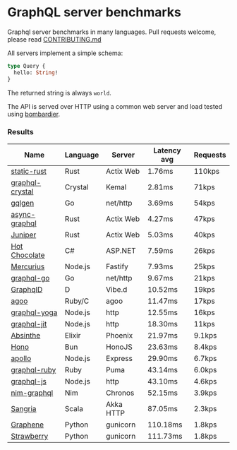 <!-- README.md is generated from README.ecr, do not edit -->

# GraphQL server benchmarks

Graphql server benchmarks in many languages. Pull requests welcome, please read [CONTRIBUTING.md](CONTRIBUTING.md)

All servers implement a simple schema:

```graphql
type Query {
  hello: String!
}
```

The returned string is always `world`.

The API is served over HTTP using a common web server and load tested using [bombardier](https://github.com/codesenberg/bombardier).

### Results

| Name                          | Language      | Server          | Latency avg      | Requests      |
| ----------------------------  | ------------- | --------------- | ---------------- | ------------- |
| [static-rust](https://actix.rs/) | Rust | Actix Web | 1.76ms | 110kps |
| [graphql-crystal](https://github.com/graphql-crystal/graphql) | Crystal | Kemal | 2.81ms | 71kps |
| [gqlgen](https://github.com/99designs/gqlgen) | Go | net/http | 3.69ms | 54kps |
| [async-graphql](https://github.com/async-graphql/async-graphql) | Rust | Actix Web | 4.27ms | 47kps |
| [Juniper](https://github.com/graphql-rust/juniper) | Rust | Actix Web | 5.03ms | 40kps |
| [Hot Chocolate](https://github.com/ChilliCream/hotchocolate) | C# | ASP.NET | 7.59ms | 26kps |
| [Mercurius](https://github.com/mercurius-js/mercurius) | Node.js | Fastify | 7.93ms | 25kps |
| [graphql-go](https://github.com/graphql-go/graphql) | Go | net/http | 9.67ms | 21kps |
| [GraphqlD](https://github.com/burner/graphqld) | D | Vibe.d | 10.52ms | 19kps |
| [agoo](https://github.com/ohler55/agoo) | Ruby/C | agoo | 11.47ms | 17kps |
| [graphql-yoga](https://github.com/dotansimha/graphql-yoga) | Node.js | http | 12.55ms | 16kps |
| [graphql-jit](https://github.com/zalando-incubator/graphql-jit) | Node.js | http | 18.30ms | 11kps |
| [Absinthe](https://github.com/absinthe-graphql/absinthe) | Elixir | Phoenix | 21.97ms | 9.1kps |
| [Hono](https://github.com/honojs/graphql-server) | Bun | HonoJS | 23.63ms | 8.4kps |
| [apollo](https://github.com/apollographql/apollo-server) | Node.js | Express | 29.90ms | 6.7kps |
| [graphql-ruby](https://github.com/rmosolgo/graphql-ruby) | Ruby | Puma | 43.14ms | 6.0kps |
| [graphql-js](https://github.com/graphql/graphql-js) | Node.js | http | 43.10ms | 4.6kps |
| [nim-graphql](https://github.com/status-im/nim-graphql) | Nim | Chronos | 52.15ms | 3.9kps |
| [Sangria](https://github.com/sangria-graphql/sangria) | Scala | Akka HTTP | 87.05ms | 2.3kps |
| [Graphene](https://github.com/graphql-python/graphene) | Python | gunicorn | 110.18ms | 1.8kps |
| [Strawberry](https://github.com/strawberry-graphql/strawberry) | Python | gunicorn | 111.73ms | 1.8kps |
